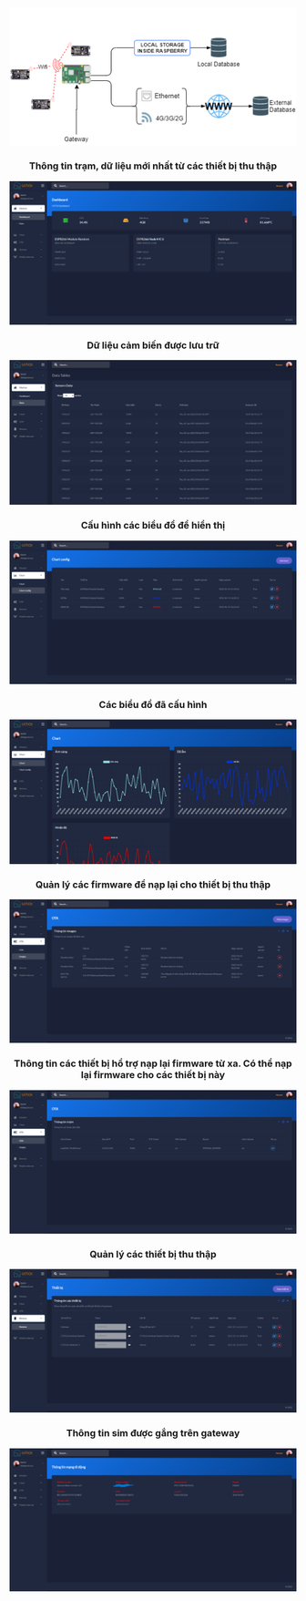 <div align="center">
    <img src="0.png" alt="0" />
    <h3>Thông tin trạm, dữ liệu mới nhất từ các thiết bị thu thập</h3>
    <img src="1.png" alt="1" />
    <h3>Dữ liệu cảm biến được lưu trữ</h3>
    <img src="2.png" alt="2" />
    <h3>Cấu hình các biểu đồ để hiển thị</h3>
    <img src="3.png" alt="3" />
    <h3>Các biểu đồ đã cấu hình</h3>
    <img src="4.png" alt="4" />
    <h3>Quản lý các firmware để nạp lại cho thiết bị thu thập</h3>
    <img src="5.png" alt="5" />
    <h3>Thông tin các thiết bị hổ trợ nạp lại firmware từ xa. Có thể nạp lại firmware cho các thiết bị này</h3>
    <img src="6.png" alt="6" />
    <h3>Quản lý các thiết bị thu thập</h3>
    <img src="7.png" alt="7" />
    <h3>Thông tin sim được gắng trên gateway</h3>
    <img src="8.png" alt="8" />
</div>